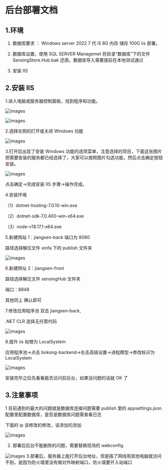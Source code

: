 # 后台部署文档

## 1.环境

1. 数据库要求 ： Windows server 2022 7 代 i5 8G 内存 储存 100G iis 部署。

2. 数据库设置，使用 SQL SERVER Managemet 将目录“数据库”下的文件 SensingStore.Hub.bak 还原。数据库导入需要提前在本地测试通过

3. 安装 IIS

## 2.安装 IIS

1.进入电脑或服务器控制面板，找到程序和功能。

![images](https://sensingstore.oss-cn-shanghai.aliyuncs.com/Troncell/Knowledge/Docs/Centering/images/back/1.png)

![images](https://sensingstore.oss-cn-shanghai.aliyuncs.com/Troncell/Knowledge/Docs/Centering/images/back/2.png)

2.选择左侧的打开或关闭 Windows 功能

![images](https://sensingstore.oss-cn-shanghai.aliyuncs.com/Troncell/Knowledge/Docs/Centering/images/back/3.png)

3.打开后出现了安装 Windows 功能的选项菜单，注意选择的项目，下面这张图片把需要安装的服务都已经选择了，大家可以按照图片勾选功能，然后点击确定按钮安装。

![images](https://sensingstore.oss-cn-shanghai.aliyuncs.com/Troncell/Knowledge/Docs/Centering/images/back/4.png)

点击确定->完成安装 IIS 步骤->操作完成。

4.安装环境

（1）dotnet-hosting-7.0.10-win.exe

（2）dotnet-sdk-7.0.400-win-x64.exe

（3）node-v18.17.1-x64.exe

5.新建网站 1：jiangsen-back 端口为 8080

路径选择解压文件 xinfa 下的 publish 文件夹

![images](https://sensingstore.oss-cn-shanghai.aliyuncs.com/Troncell/Knowledge/Docs/Centering/images/back/5.png)

6.新建网址 2：jiangsen-front

路径选择解压文件 sensingHub 文件夹

端口：8848

其他同上 确认即可

7.修改应用程序池 双击 jiangsen-back,

.NET CLR 选择无托管代码

![images](https://sensingstore.oss-cn-shanghai.aliyuncs.com/Troncell/Knowledge/Docs/Centering/images/back/6.png)

8.提升 iis 权根为 LocalSystem

应用程序池->点击 bokong-backend->右击高级设置->进程模型->修改标识为 LocalSystem

![images](https://sensingstore.oss-cn-shanghai.aliyuncs.com/Troncell/Knowledge/Docs/Centering/images/back/7.png)

安装完毕之后先看看能否访问前后台，如果没问题的话就 OK 了

## 3.注意事项

1 目前遇到的最大的问题就是数据库连接问题需要 publish 里的 appsettings.json 配置里配置数据库，是否是数据库问题需查看日志

下面的 ip 该修改的修改，该添加的添加

![images](https://sensingstore.oss-cn-shanghai.aliyuncs.com/Troncell/Knowledge/Docs/Centering/images/back/8.png)

2. 部署后后台不能删除的问题，需要替换现场的 webconfig

![images](https://sensingstore.oss-cn-shanghai.aliyuncs.com/Troncell/Knowledge/Docs/Centering/images/back/9.png)
3.部署后，服务器上能打开后台地址，但是插了网线用其他电脑就访问不到，是因为防火墙里没有做对外映射端口，防火墙要开入站端口
